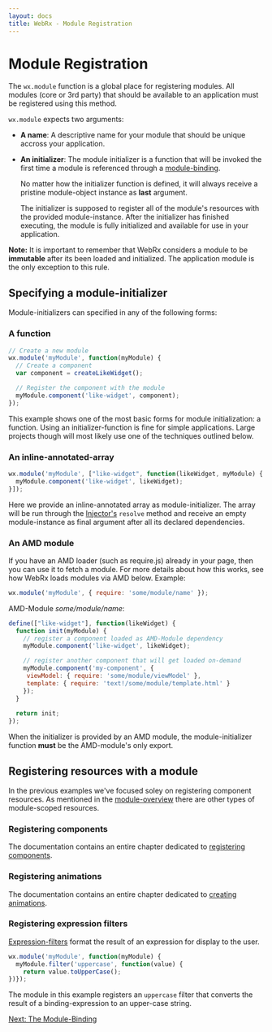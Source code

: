 ```yaml
---
layout: docs
title: WebRx - Module Registration
---
```

# Module Registration

The <code>wx.module</code> function is a global place for registering modules. All modules (core or 3rd party) that should be 
available to an application must be registered using this method. 

<code>wx.module</code> expects two arguments:

- **A name**: A descriptive name for your module that should be unique accross your application.
- **An initializer**: The module initializer is a function that will be invoked the first time
a module is referenced through a [module-binding](/docs/module-binding.html). 

	No matter how the initializer function is defined, it will always receive a pristine module-object instance as
	**last** argument.

	The initializer is supposed to register all of the module's resources
	with the provided module-instance. After the initializer has finished executing, the module
	is fully initialized and available for use in your application.

**Note:** It is important to remember that WebRx considers a module to be **immutable** after its been loaded and initialized. 
The application module is the only exception to this rule.

## Specifying a module-initializer

Module-initializers can specified in any of the following forms:

### A function

```javascript
// Create a new module
wx.module('myModule', function(myModule) {
  // Create a component
  var component = createLikeWidget();

  // Register the component with the module
  myModule.component('like-widget', component);
});
```

This example shows one of the most basic forms for module initialization: a function.
Using an initializer-function is fine for simple applications. Large projects though will most likely use 
one of the techniques outlined below.

### An inline-annotated-array

```javascript
wx.module('myModule', ["like-widget", function(likeWidget, myModule) {
  myModule.component('like-widget', likeWidget);
}]);
```

Here we provide an inline-annotated array as module-initializer. The array will be run through
the [Injector's](/docs/dependency-injection-overview.html) <code>resolve</code> method
and receive an empty module-instance as final argument after all its declared dependencies.

### An AMD module

If you have an AMD loader (such as require.js) already in your page, then you can use it to fetch a module. 
For more details about how this works, see how WebRx loads modules via AMD below. Example:

```javascript
wx.module('myModule', { require: 'some/module/name' });
```

AMD-Module *some/module/name*:

```javascript
define(["like-widget"], function(likeWidget) {
  function init(myModule) {
	// register a component loaded as AMD-Module dependency
    myModule.component('like-widget', likeWidget);

	// register another component that will get loaded on-demand
    myModule.component('my-component', {
     viewModel: { require: 'some/module/viewModel' },
     template: { require: 'text!/some/module/template.html' }
    });
  }
 
  return init;
});
```

When the initializer is provided by an AMD module, the module-initializer function **must** be the AMD-module's 
only export.

## Registering resources with a module

In the previous examples we've focused soley on registering component resources. As mentioned in the [module-overview](/docs/module-overview.html)
there are other types of module-scoped resources.

### Registering components

The documentation contains an entire chapter dedicated to [registering components](/docs/component-registration.html). 

### Registering animations

The documentation contains an entire chapter dedicated to [creating animations](/docs/animation-registration.html). 

### Registering expression filters

[Expression-filters](/docs/binding-syntax.html#topic-expression-filters) format the result of an expression for display to the user.

```javascript
wx.module('myModule', function(myModule) {
  myModule.filter('uppercase', function(value) {
	return value.toUpperCase();
})});
```

The module in this example registers an <code>uppercase</code> filter that 
converts the result of a binding-expression to an upper-case string.

<a class="next-topic" href="/docs/module-binding.html">Next: The Module-Binding</a>